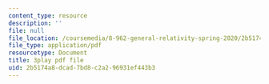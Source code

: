 ```yaml
---
content_type: resource
description: ''
file: null
file_location: /coursemedia/8-962-general-relativity-spring-2020/2b5174a8dcad7bd8c2a296931ef443b3_JWSdeg4jkoY.pdf
file_type: application/pdf
resourcetype: Document
title: 3play pdf file
uid: 2b5174a8-dcad-7bd8-c2a2-96931ef443b3
---
```

